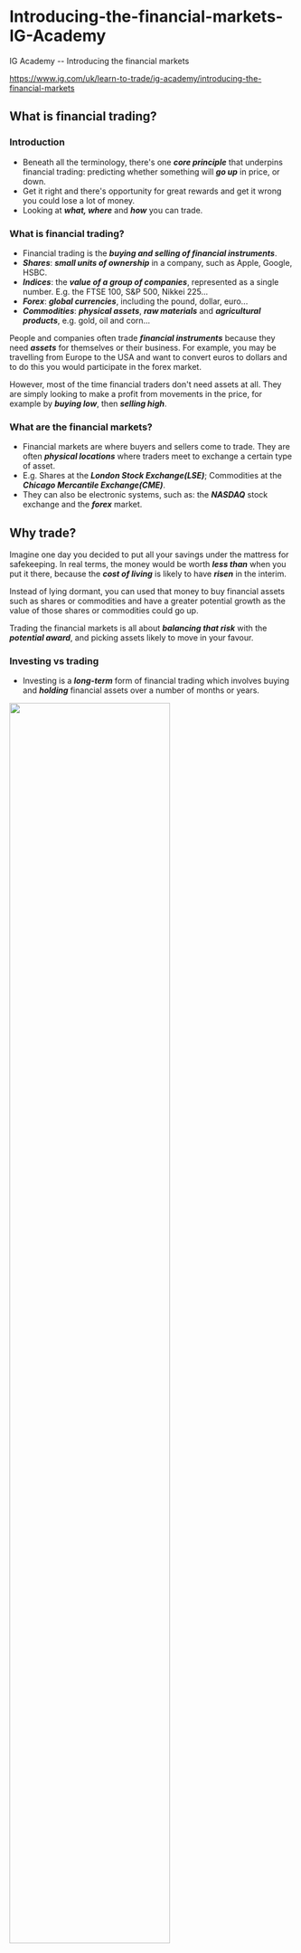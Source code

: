 # Introducing-the-financial-markets-IG-Academy
IG Academy -- Introducing the financial markets

https://www.ig.com/uk/learn-to-trade/ig-academy/introducing-the-financial-markets

## What is financial trading?

### Introduction

* Beneath all the terminology, there's one ***core principle*** that underpins financial trading: predicting whether something will ***go up*** in price, or down. 
* Get it right and there's opportunity for great rewards and get it wrong you could lose a lot of money.
* Looking at ***what, where*** and ***how*** you can trade.

### What is financial trading?

* Financial trading is the ***buying and selling of financial instruments***.
* ***Shares***: ***small units of ownership*** in a company, such as Apple, Google, HSBC.
* ***Indices***: the ***value of a group of companies***, represented as a single number. E.g. the FTSE 100, S&P 500, Nikkei 225...
* ***Forex***: ***global currencies***, including the pound, dollar, euro...
* ***Commodities***: ***physical assets***, ***raw materials*** and ***agricultural products***, e.g. gold, oil and corn...

People and companies often trade ***financial instruments*** because they need ***assets*** for themselves or their business. For example, you may be travelling from Europe to the USA and want to convert euros to dollars and to do this you would participate in the forex market.

However, most of the time financial traders don't need assets at all. They are simply looking to make a profit from movements in the price, for example by ***buying low***, then ***selling high***.

### What are the financial markets?

* Financial markets are where buyers and sellers come to trade. They are often ***physical locations*** where traders meet to exchange a certain type of asset.
* E.g. Shares at the ***London Stock Exchange(LSE)***; Commodities at the ***Chicago Mercantile Exchange(CME)***.
* They can also be electronic systems, such as: the ***NASDAQ*** stock exchange and the ***forex*** market.

## Why trade?

Imagine one day you decided to put all your savings under the mattress for safekeeping. In real terms, the money would be worth ***less than*** when you put it there, because the ***cost of living*** is likely to have ***risen*** in the interim.

Instead of lying dormant, you can used that money to buy financial assets such as shares or commodities and have a greater potential growth as the value of those shares or commodities could go up.

Trading the financial markets is all about ***balancing that risk*** with the ***potential award***, and picking assets likely to move in your favour.

### Investing vs trading

* Investing is a ***long-term*** form of financial trading which involves buying and ***holding*** financial assets over a number of months or years.
<img src = "https://github.com/Louisli0515/Introducing-the-financial-markets-IG-Academy/assets/128298224/e0b3484f-0f3d-47f4-bb5f-24ddd11f04c1" width = 75% height = 75%>

* But long-term investing isn't the only way of participating in the financial markets, there's also ***active trading***, sometimes known as ***speculation***.
* While investors generally focus on the long-term value of assets and attempt to build a portfolio that will perform well in the future, ***active traders*** tend to focus on short-term market movements, with some participants placing hundreds of trades per day.

## What are equities?

### Why do companies offer shares?

#### To raise money

* By allowing investors to buy part of the company, the management are able to ***raise capital*** to put back into the business.
* If the funds are used wisely and the company becomes more profitable as a result, the value of the share price, and therefore the business, should ***rise***.
* The company and its shareholder are heavily ***reliant*** on each other: The company needs shareholders to ***raise funds***, and the shareholders hope the company will use their investment to ***grow the business*** - so they can make a ***profit***.

### Why do share prices move?

* The amount of share fluctuates is known as its ***volatility***.
* Whether a share price moves up or down is based fundamentally on the ***laws of supply*** and ***demand***.
* If more people want to buy a share then sell it, the price will ***rise*** because the share is ***more sought-after*** (the 'demand' outstrips the 'supply').
* Conversely, if supply is greater than demand, then the price will fall.

Supply and demand can be influenced by many factors, but the main two are:

* Earnings: If the earnings are ***better than*** expected, the share price generally ***rises***. If the earnings ***disappoint***, the share price is likely to ***fall***.
